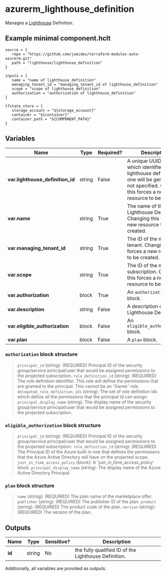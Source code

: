 # azurerm_lighthouse_definition

Manages a [Lighthouse](https://docs.microsoft.com/azure/lighthouse) Definition.

## Example minimal component.hclt

```hcl
source = {
   repo = "https://github.com/jumidev/terraform-modules-auto-azurerm.git" 
   path = "lighthouse/lighthouse_definition" 
}

inputs = {
   name = "name of lighthouse_definition" 
   managing_tenant_id = "managing_tenant_id of lighthouse_definition" 
   scope = "scope of lighthouse_definition" 
   authorization = "authorization of lighthouse_definition" 
}

tfstate_store = {
   storage_account = "${storage_account}" 
   container = "${container}" 
   container_path = "${COMPONENT_PATH}" 
}

```

## Variables

| Name | Type | Required? |  Description |
| ---- | ---- | --------- |  ----------- |
| **var.lighthouse_definition_id** | string | False | A unique UUID/GUID which identifies this lighthouse definition - one will be generated if not specified. Changing this forces a new resource to be created. | 
| **var.name** | string | True | The name of the Lighthouse Definition. Changing this forces a new resource to be created. | 
| **var.managing_tenant_id** | string | True | The ID of the managing tenant. Changing this forces a new resource to be created. | 
| **var.scope** | string | True | The ID of the managed subscription. Changing this forces a new resource to be created. | 
| **var.authorization** | block | True | An `authorization` block. | 
| **var.description** | string | False | A description of the Lighthouse Definition. | 
| **var.eligible_authorization** | block | False | An `eligible_authorization` block. | 
| **var.plan** | block | False | A `plan` block. | 

### `authorization` block structure

> `principal_id` (string): (REQUIRED) Principal ID of the security group/service principal/user that would be assigned permissions to the projected subscription.
> `role_definition_id` (string): (REQUIRED) The role definition identifier. This role will define the permissions that are granted to the principal. This cannot be an 'Owner' role.
> `delegated_role_definition_ids` (string): The set of role definition ids which define all the permissions that the principal id can assign.
> `principal_display_name` (string): The display name of the security group/service principal/user that would be assigned permissions to the projected subscription.

### `eligible_authorization` block structure

> `principal_id` (string): (REQUIRED) Principal ID of the security group/service principal/user that would be assigned permissions to the projected subscription.
> `role_definition_id` (string): (REQUIRED) The Principal ID of the Azure built-in role that defines the permissions that the Azure Active Directory will have on the projected scope.
> `just_in_time_access_policy` (block): A 'just_in_time_access_policy' block.
> `principal_display_name` (string): The display name of the Azure Active Directory Principal.

### `plan` block structure

> `name` (string): (REQUIRED) The plan name of the marketplace offer.
> `publisher` (string): (REQUIRED) The publisher ID of the plan.
> `product` (string): (REQUIRED) The product code of the plan.
> `version` (string): (REQUIRED) The version of the plan.



## Outputs

| Name | Type | Sensitive? | Description |
| ---- | ---- | --------- | --------- |
| **id** | string | No  | the fully qualified ID of the Lighthouse Definition. | 

Additionally, all variables are provided as outputs.

